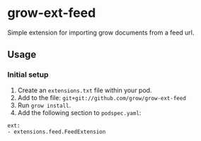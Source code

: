 # grow-ext-feed

Simple extension for importing grow documents from a feed url.

## Usage

### Initial setup

1. Create an `extensions.txt` file within your pod.
1. Add to the file: `git+git://github.com/grow/grow-ext-feed`
1. Run `grow install`.
1. Add the following section to `podspec.yaml`:

```
ext:
- extensions.feed.FeedExtension
```
